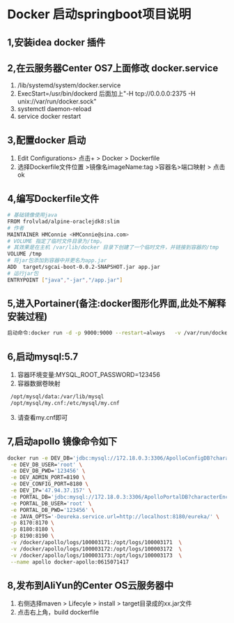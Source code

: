 # Docker 启动springboot项目说明
## 1,安装idea docker 插件 
## 2,在云服务器Center OS7上面修改 docker.service
  1. /lib/systemd/system/docker.service 
  2. ExecStart=/usr/bin/dockerd   后面加上"-H tcp://0.0.0.0:2375 -H unix://var/run/docker.sock" 
  3. systemctl daemon-reload 
  4. service docker restart 
## 3,配置docker 启动
  1. Edit Configurations> 点击+ > Docker > Dockerfile 
  2. 选择Dockerfile文件位置 >镜像名imageName:tag >容器名>端口映射 > 点击ok 
## 4,编写Dockerfile文件
  ```sh
  # 基础镜像使用java
  FROM frolvlad/alpine-oraclejdk8:slim
  # 作者
  MAINTAINER HMConnie <HMConnie@sina.com>
  # VOLUME 指定了临时文件目录为/tmp。
  # 其效果是在主机 /var/lib/docker 目录下创建了一个临时文件，并链接到容器的/tmp
  VOLUME /tmp
  # 将jar包添加到容器中并更名为app.jar
  ADD  target/sgcai-boot-0.0.2-SNAPSHOT.jar app.jar
  # 运行jar包
  ENTRYPOINT ["java","-jar","/app.jar"]
  ```
## 5,进入Portainer(备注:docker图形化界面,此处不解释安装过程)
   ```sh
  启动命令:docker run -d -p 9000:9000 --restart=always   -v /var/run/docker.sock:/var/run/docker.sock --name docker-portainer  registry.cn-beijing.aliyuncs.com/yanxj-88/portainer:latest 
   ```
## 6,启动mysql:5.7
  1. 容器环境变量:MYSQL_ROOT_PASSWORD=123456 
  2. 容器数据卷映射   
  ```sh
   /opt/mysql/data:/var/lib/mysql 
   /opt/mysql/my.cnf:/etc/mysql/my.cnf 
  ```
  3. 请查看my.cnf即可   
   
       
## 7,启动apollo 镜像命令如下
```sh
docker run -e DEV_DB='jdbc:mysql://172.18.0.3:3306/ApolloConfigDB?characterEncoding=utf8' \
 -e DEV_DB_USER='root' \
 -e DEV_DB_PWD='123456' \
 -e DEV_ADMIN_PORT=8190 \
 -e DEV_CONFIG_PORT=8180 \
 -e DEV_IP='47.94.37.157' \
 -e PORTAL_DB='jdbc:mysql://172.18.0.3:3306/ApolloPortalDB?characterEncoding=utf8' \
 -e PORTAL_DB_USER='root' \
 -e PORTAL_DB_PWD='123456' \
 -e JAVA_OPTS='-Deureka.service.url=http://localhost:8180/eureka/' \
 -p 8170:8170 \
 -p 8180:8180 \
 -p 8190:8190 \
 -v /docker/apollo/logs/100003171:/opt/logs/100003171  \
 -v /docker/apollo/logs/100003172:/opt/logs/100003172  \
 -v /docker/apollo/logs/100003173:/opt/logs/100003173  \
 --name apollo docker-apollo:0615071417
```

## 8,发布到AliYun的Center OS云服务器中
  1. 右侧选择maven > Lifecyle > install > target目录成的xx.jar文件
  2. 点击右上角，build dockerfile